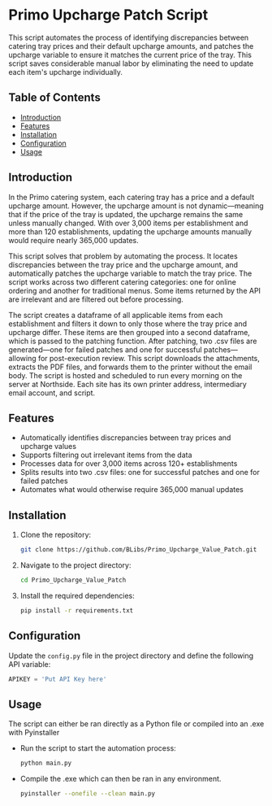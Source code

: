 # Primo Upcharge Patch Script

This script automates the process of identifying discrepancies between catering tray prices and their default upcharge amounts, and patches the upcharge variable to ensure it matches the current price of the tray. This script saves considerable manual labor by eliminating the need to update each item's upcharge individually.

## Table of Contents

- [Introduction](#introduction)
- [Features](#features)
- [Installation](#installation)
- [Configuration](#configuration)
- [Usage](#usage)

## Introduction

In the Primo catering system, each catering tray has a price and a default upcharge amount. However, the upcharge amount is not dynamic—meaning that if the price of the tray is updated, the upcharge remains the same unless manually changed. With over 3,000 items per establishment and more than 120 establishments, updating the upcharge amounts manually would require nearly 365,000 updates.

This script solves that problem by automating the process. It locates discrepancies between the tray price and the upcharge amount, and automatically patches the upcharge variable to match the tray price. The script works across two different catering categories: one for online ordering and another for traditional menus. Some items returned by the API are irrelevant and are filtered out before processing.

The script creates a dataframe of all applicable items from each establishment and filters it down to only those where the tray price and upcharge differ. These items are then grouped into a second dataframe, which is passed to the patching function. After patching, two .csv files are generated—one for failed patches and one for successful patches—allowing for post-execution review.
This script downloads the attachments, extracts the PDF files, and forwards them to the printer without the email body. The script is hosted and scheduled to run every morning on the server at Northside. Each site has its own printer address, intermediary email account, and script.

## Features

- Automatically identifies discrepancies between tray prices and upcharge values
- Supports filtering out irrelevant items from the data
- Processes data for over 3,000 items across 120+ establishments
- Splits results into two .csv files: one for successful patches and one for failed patches
- Automates what would otherwise require 365,000 manual updates

## Installation

1. Clone the repository:
    ```sh
    git clone https://github.com/BLibs/Primo_Upcharge_Value_Patch.git
    ```
2. Navigate to the project directory:
    ```sh
    cd Primo_Upcharge_Value_Patch
    ```
3. Install the required dependencies:
    ```sh
    pip install -r requirements.txt
    ```

## Configuration

Update the `config.py` file in the project directory and define the following API variable:

```python
APIKEY = 'Put API Key here'
```

## Usage 

The script can either be ran directly as a Python file or compiled into an .exe with Pyinstaller
- Run the script to start the automation process:
    ```sh
    python main.py
    ```
- Compile the .exe which can then be ran in any environment.
    ```sh
    pyinstaller --onefile --clean main.py
    ```
